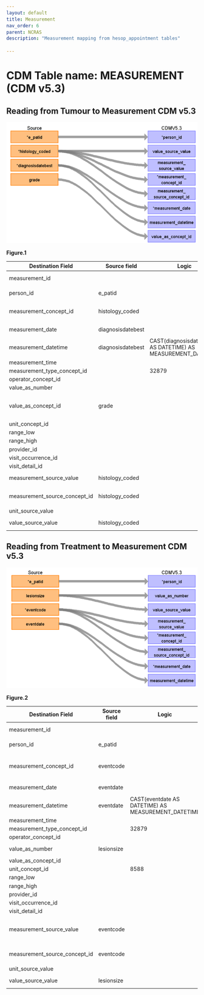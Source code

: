 ```yaml
---
layout: default
title: Measurement
nav_order: 6
parent: NCRAS
description: "Measurement mapping from hesop_appointment tables"

---
```



# CDM Table name: MEASUREMENT (CDM v5.3)

## Reading from Tumour to Measurement CDM v5.3

![](images/image3.2.png)

**Figure.1**

| Destination Field | Source field | Logic | Comment field |
| --- | --- | --- | --- |
|measurement_id |  |  | Autogenerate: if table is empty, start from MAX(public.measurement_id)+1|
|person_id |e_patid  |  | PERSON_ID will be mapped from e_patid.|
|measurement_concept_id | histology_coded |  |MEASUREMENT_CONCEPT_ID will be mapped to standard CPT4 Concept_id by using histology_coded |
|measurement_date |diagnosisdatebest  |  |MEASUREMENT_DATE will be mapped from diagnosisdatebest.|
|measurement_datetime | diagnosisdatebest | CAST(diagnosisdatebest AS DATETIME) AS MEASUREMENT_DATETIME | MEASUREMENT_DATE will be mapped from diagnosisdatebest.|
|measurement_time |  |  | |
|measurement_type_concept_id |  |32879  |32879  = "Registry" |
|operator_concept_id |  |  | |
|value_as_number |  |  | |
|value_as_concept_id | grade |  |VALUE_AS_CONCEPT_ID will be mapped to a standard SNOMED Concept_id by using NCRAS_GRADE_STCM. |
|unit_concept_id |  |  | |
|range_low |  |  | |
|range_high |  |  | |
|provider_id |  |  | |
|visit_occurrence_id |  |  | |
|visit_detail_id |  |  | |
|measurement_source_value |histology_coded |  |MEASUREMENT_SOURCE_VALUE will be mapped from histology_coded |
|measurement_source_concept_id |histology_coded  |  |MEASUREMENT_SOURCE_CONCEPT_ID will be mapped to standard CPT4 Concept_id by using histology_coded.  |
|unit_source_value |  |  | |
|value_source_value |histology_coded  |  | VALUE_SOURCE_VALUE will be mapped from histology_coded|

## Reading from Treatment to Measurement CDM v5.3

![](images/image3.png)

**Figure.2**

| Destination Field | Source field | Logic | Comment field |
| --- | --- | --- | --- |
|measurement_id |  |  | Autogenerate: if table is empty, start from MAX(public.measurement_id)+1|
|person_id |e_patid  |  | PERSON_ID will be mapped from e_patid.|
|measurement_concept_id |eventcode  |  | MEASUREMENT_CONCEPT_ID will be mapped to a standard Measurement Concept_id by using NCRAS_EVENTDESC_STCM.|
|measurement_date |eventdate  |  |MEASUREMENT_DATETIME will be mapped from eventdate. |
|measurement_datetime |eventdate  | CAST(eventdate AS DATETIME) AS MEASUREMENT_DATETIME |MEASUREMENT_DATETIME will be mapped from eventdate. |
|measurement_time |  |  | |
|measurement_type_concept_id |  |32879  |32879  = "Registry" |
|operator_concept_id |  |  | |
|value_as_number | lesionsize |  | VALUE_AS_NUMBER will be mapped from lesionsize.|
|value_as_concept_id |  |  | |
|unit_concept_id |  | 8588 |8588 = "millimeter" |
|range_low |  |  | |
|range_high |  |  | |
|provider_id |  |  | |
|visit_occurrence_id |  |  | |
|visit_detail_id |  |  | |
|measurement_source_value |eventcode  |  |MEASUREMENT_SOURCE_VALUE will be mapped to Standard Measurement Concept_id by using NCRAS_EVENTDESC_STCM.  |
|measurement_source_concept_id |eventcode  |  |MEASUREMENT_SOURCE_CONCEPT_ID will be mapped to the exact value in the source data field eventcode |
|unit_source_value |  |  | |
|value_source_value |lesionsize  |  | VALUE_SOURCE_VALUE will be mapped from lesionsize.|

